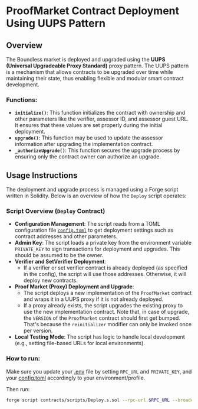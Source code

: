 # ProofMarket Contract Deployment Using UUPS Pattern

## Overview

The Boundless market is deployed and upgraded using the **UUPS (Universal Upgradeable Proxy Standard)** proxy pattern. The UUPS pattern is a mechanism that allows contracts to be upgraded over time while maintaining their state, thus enabling flexible and modular smart contract development.

### Functions:
- **`initialize()`**: This function initializes the contract with ownership and other parameters like the verifier, assessor ID, and assessor guest URL. It ensures that these values are set properly during the initial deployment.
- **`upgrade()`**: This function may be used to update the assessor information after upgrading the implementation contract.
- **`_authorizeUpgrade()`**: This function secures the upgrade process by ensuring only the contract owner can authorize an upgrade.

## Usage Instructions

The deployment and upgrade process is managed using a Forge script written in Solidity. Below is an overview of how the `Deploy` script operates:

### Script Overview (`Deploy` Contract)

- **Configuration Management**: The script reads from a TOML configuration file [`config.toml`](./config.toml) to get deployment settings such as contract addresses and other parameters. 
- **Admin Key**: The script loads a private key from the environment variable `PRIVATE_KEY` to sign transactions for deployment and upgrades. This should be assumed to be the owner.
- **Verifier and SetVerifier Deployment**:
  - If a verifier or set verifier contract is already deployed (as specified in the config), the script will use those addresses. Otherwise, it will deploy new contracts.
- **Proof Market (Proxy) Deployment and Upgrade**:
  - The script deploys a new implementation of the `ProofMarket` contract and wraps it in a UUPS proxy if it is not already deployed.
  - If a proxy already exists, the script upgrades the existing proxy to use the new implementation contract. Note that, in case of upgrade,
  the `VERSION` of the `ProofMarket` contract should first get bumped. That's because the `reinitializer` modifier can only be invoked once per version.
- **Local Testing Mode**: The script has logic to handle local development (e.g., setting file-based URLs for local environments).

### How to run:

Make sure you update your [.env](../../.env) file by setting `RPC_URL` and `PRIVATE_KEY`, and your [config.toml](./config.toml) accordingly to your environment/profile.

Then run:

```bash
forge script contracts/scripts/Deploy.s.sol --rpc-url $RPC_URL --broadcast -vv
```
